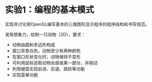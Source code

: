 # 实验1：编程的基本模式

实现并讨论用OpenGL编写基本的三维图形显示程序的程序结构和书写规范。

发挥想象力，绘制一只动物（2D），要求：

* 动物由圆和多边形构成
* 窗口背景白色，动物至少有两种颜色
* 在窗口形状变化时，动物保持不变形
* 可利用鼠标选取动物全部或某一部分，并拖动
* 利用键盘实现前进、后退、跳跃等功能
* 实现菜单功能